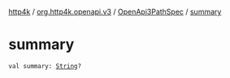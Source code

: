 [http4k](../../index.md) / [org.http4k.openapi.v3](../index.md) / [OpenApi3PathSpec](index.md) / [summary](./summary.md)

# summary

`val summary: `[`String`](https://kotlinlang.org/api/latest/jvm/stdlib/kotlin/-string/index.html)`?`